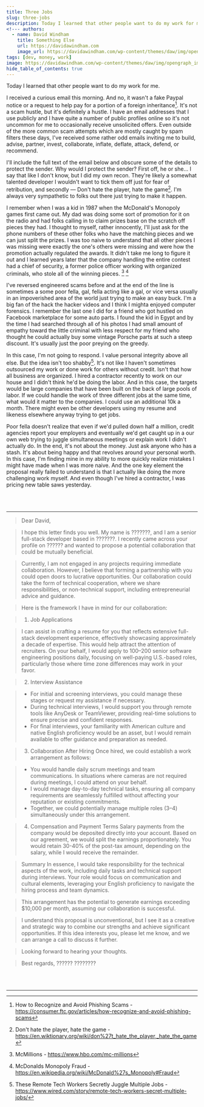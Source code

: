```yaml
---
title: Three Jobs
slug: three-jobs
description: Today I learned that other people want to do my work for me.
<!--- authors:
  - name: David Windham
    title: Something Else
    url: https://davidawindham.com
    image_url: https://davidawindham.com/wp-content/themes/daw/img/opengraph_image.jpg -->
tags: [dev, money, work]
image: https://davidawindham.com/wp-content/themes/daw/img/opengraph_image.jpg
hide_table_of_contents: true
---
```


Today I learned that other people want to do my work for me.

<!-- truncate -->

I received a curious email this morning. And no, it wasn't a fake Paypal notice or a request to help pay for a portion of a foreign inheritance[^1]. It's not a scam hustle, but it's definitely a hustle. I have an email addresses that I use publicly and I have quite a number of public profiles online so it's not uncommon for me to occasionally receive unsolicited offers. Even outside of the more common scam attempts which are mostly caught by spam filters these days, I've received some rather odd emails inviting me to build, advise, partner, invest, collaborate, inflate, deflate, attack, defend, or recommend. 

I'll include the full text of the email below and obscure some of the details to protect the sender. Why would I protect the sender? First off, he or she… I say that like I don't know, but I did my own recon. They're likely a somewhat talented developer I wouldn't want to tick them off just for fear of retribution, and secondly — Don't hate the player, hate the game[^2]. I'm always very sympathetic to folks out there just trying to make it happen. 

I remember when I was a kid in 1987 when the McDonald's Monopoly games first came out. My dad was doing some sort of promotion for it on the radio and had folks calling in to claim prizes base on the scratch off pieces they had. I thought to myself, rather innocently, I'll just ask for the phone numbers of these other folks who have the matching pieces and we can just split the prizes. I was too naive to understand that all other pieces I was missing were exactly the one's others were missing and were how the promotion actually regulated the awards. It didn't take me long to figure it out and I learned years later that the company handling the entire contest had a chief of security, a former police officer working with organized criminals, who stole all of the winning pieces. [^3] [^4]

I've reversed engineered scams before and at the end of the line is sometimes a some poor fella, gal, fella acting like a gal, or vice versa usually in an impoverished area of the world just trying to make an easy buck. I'm a big fan of the hack the hacker videos and I think I mighta enjoyed computer forensics. I remember the last one I did for a friend who got hustled on Facebook marketplace for some auto parts. I found the kid in Egypt and by the time I had searched through all of his photos I had small amount of empathy toward the little criminal with less respect for my friend who thought he could actually buy some vintage Porsche parts at such a steep discount. It's usually just the poor preying on the greedy. 

In this case, I'm not going to respond. I value personal integrity above all else. But the idea isn't too shabby[^5]. It's not like I haven't sometimes outsourced my work or done work for others without credit. Isn't that how all business are organized. I hired a contractor recently to work on our house and I didn't think he'd be doing the labor. And in this case, the targets would be large companies that have been built on the back of large pools of labor. If we could handle the work of three different jobs at the same time, what would it matter to the companies. I could use an additional 10k a month. There might even be other developers using my resume and likeness elsewhere anyway trying to get jobs.   

Poor fella doesn't realize that even if we'd pulled down half a million, credit agencies report your employers and eventually we'd get caught up in a our own web trying to juggle simultaneous meetings or explain work I didn't actually do. In the end, it's not about the money. Just ask anyone who has a stash. It's about being happy and that revolves around your personal worth. In this case, I'm finding mine in my ability to more quickly realize mistakes I might have made when I was more naive. And the one key element the proposal really failed to understand is that I actually like doing the more challenging work myself. And even though I've hired a contractor, I was pricing new table saws yesterday.

<div><br/><br/></div>

---
>Dear David,

>I hope this letter finds you well. My name is ???????, and I am a senior full-stack developer based in ???????. I recently came across your profile on ?????? and wanted to propose a potential collaboration that could be mutually beneficial.

>Currently, I am not engaged in any projects requiring immediate collaboration. However, I believe that forming a partnership with you could open doors to lucrative opportunities. Our collaboration could take the form of technical cooperation, where we share responsibilities, or non-technical support, including entrepreneurial advice and guidance.

>Here is the framework I have in mind for our collaboration:

>1. Job Applications

>I can assist in crafting a resume for you that reflects extensive full-stack development experience, effectively showcasing approximately a decade of expertise. This would help attract the attention of recruiters. On your behalf, I would apply to 100–200 senior software engineering positions daily, focusing on well-paying U.S.-based roles, particularly those where time zone differences may work in your favor.

>2. Interview Assistance

> - For initial and screening interviews, you could manage these stages or request my assistance if necessary.
> - During technical interviews, I would support you through remote tools like AnyDesk or TeamViewer, providing real-time solutions to ensure precise and confident responses.
> - For final interviews, your familiarity with American culture and native English proficiency would be an asset, but I would remain available to offer guidance and preparation as needed.

> 3. Collaboration After Hiring
> Once hired, we could establish a work arrangement as follows:

> - You would handle daily scrum meetings and team communications. In situations where cameras are not required during meetings, I could attend on your behalf.
> - I would manage day-to-day technical tasks, ensuring all company requirements are seamlessly fulfilled without affecting your reputation or existing commitments.
> - Together, we could potentially manage multiple roles (3–4) simultaneously under this arrangement.

> 4. Compensation and Payment Terms
Salary payments from the company would be deposited directly into your account. Based on our agreement, we would split the earnings proportionately. You would retain 30-40% of the post-tax amount, depending on the salary, while I would receive the remainder.

> Summary
> In essence, I would take responsibility for the technical aspects of the work, including daily tasks and technical support during interviews. Your role would focus on communication and cultural elements, leveraging your English proficiency to navigate the hiring process and team dynamics.

> This arrangement has the potential to generate earnings exceeding $10,000 per month, assuming our collaboration is successful.

> I understand this proposal is unconventional, but I see it as a creative and strategic way to combine our strengths and achieve significant opportunities. If this idea interests you, please let me know, and we can arrange a call to discuss it further.

> Looking forward to hearing your thoughts.

>Best regards,
>?????? ????????

<div><br/><br/></div>

---

[^1]: How to Recognize and Avoid Phishing Scams - https://consumer.ftc.gov/articles/how-recognize-and-avoid-phishing-scams
[^2]: Don't hate the player, hate the game - https://en.wiktionary.org/wiki/don%27t_hate_the_player,_hate_the_game
[^3]: McMillions - https://www.hbo.com/mc-millions
[^4]: McDonalds Monopoly Fraud - https://en.wikipedia.org/wiki/McDonald%27s_Monopoly#Fraud
[^5]: These Remote Tech Workers Secretly Juggle Multiple Jobs  - https://www.wired.com/story/remote-tech-workers-secret-multiple-jobs/